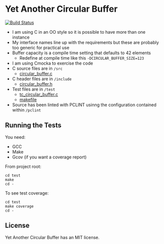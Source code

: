 Yet Another Circular Buffer
===========================

[![Build Status](https://travis-ci.org/cjhdev/circular_buffer.svg?branch=master)](https://travis-ci.org/cjhdev/circular_buffer)

- I am using C in an OO style so it is possible to have more than one instance
- My interface names line up with the requirements but these are probably too generic for practical use
- Buffer capacity is a compile time setting that defaults to 42 elements
    - Redefine at compile time like this `-DCIRCULAR_BUFFER_SIZE=123`
- I am using Cmocka to exercise the code
- C source files are in `/src`
    - [circular_buffer.c](src/circular_buffer.c)
- C header files are in `/include`
    - [circular_buffer.h](include/circular_buffer.h)
- Test files are in `/test`
    - [tc_circular_buffer.c](test/tc_circular_buffer.c)
    - [makefile](test/makefile)
- Source has been linted with PCLINT usinng the configuration contained within `/pclint`

## Running the Tests

You need:

- GCC
- Make
- Gcov (if you want a coverage report)

From project root:

~~~
cd test
make
cd -
~~~

To see test coverage:

~~~
cd test
make coverage
cd -
~~~

## License

Yet Another Circular Buffer has an MIT license.
